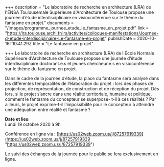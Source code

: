 +++
description = "Le laboratoire de recherche en architecture (LRA) de l'ENSA Toulousemale Supérieure d'Architecture de Toulouse propose une journée d’étude interdisciplinaire en visioconférence sur le thème du fantasme en projet."
documents = "/images/programme_journee_etude_le_fantasme_en_projet.pdf"
link = "https://lra.toulouse.archi.fr/lra/activites/colloques-manifestations/Journee-d-etude-interdisciplinaire-Le-fantasme-en-projet"
publishDate = 2020-10-16T10:41:29Z
title = "Le fantasme en projet"

+++
Le laboratoire de recherche en architecture (LRA) de l'École Normale Supérieure d'Architecture de Toulouse propose une journée d’étude interdisciplinaire doctorant.e.s et jeunes chercheur.e.s en visioconférence sur le thème du fantasme en projet.

Dans le cadre de la journée d’étude, la place du fantasme sera analysé dans les différentes temporalités de l’élaboration du projet : lors des phases de projection, de représentation, de construction et de réception du projet. Dès lors, si le projet s’ancre dans une réalité territoriale, humaine et politique, comment le fantasme du concepteur se superpose- t-il à ces réalités ? Par ailleurs, le projet exprime-t-il l’impossibilité pour le concepteur à atteindre une adéquation entre réalité et fantasme ?

**Date et lieu**  
Lundi 19 octobre 2020 à 9h

Conférence en ligne via : [https://us02web.zoom.us/j/87257919339](https://us02web.zoom.us/j/87257919339 "https://us02web.zoom.us/j/87257919339")

Le suivi des échanges de la journée pour le public se fera exclusivement en ligne.